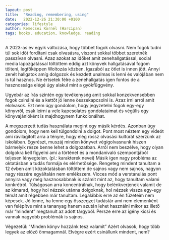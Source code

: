 ```yaml
---
layout: post
title:  "Reading, remembering, using"
date:   2022-12-26 21:30:00 +0100
categories: lifestyle
author: Kemecsei Kornél (Harcipan)
tags: books, education, knowledge, reading
---
```


A 2023-as év egyik változása, hogy többet fogok olvasni. Nem fogok tudni túl sok időt fordítani csak olvasásra, viszont sokkal többet szeretnék passzívan olvasni. Azaz azokat az időket amit zenehallgatással, social media lapozgatással töltöttem eddig azt könyvek hallgatásával fogom tölteni, legfőképpen Woltozás közben. Igazából az ötlet is innen jött. Annyi zenét hallgatok amíg dolgozok és kezdett unalmas is lenni és valójában nem is túl hasznos. Ne értsetek félre a zenehallgatás igen fontos de a hasznossága elégé úgy alakul mint a gyökfüggvény.

Ugyebár az írás szintén egy tevékenység amit sokkal konzekvensebben fogok csinálni és a kettőt jó lenne összekapcsolni is. Azaz írni arról amit elolvasok. Ezt nem úgy gondolom, hogy jegyzetelni fogok egy-egy könyvről, csak leírni a vele kapcsolatos gondolataimat és végülis egy könyvajánlóként is majdhogynem funkcionálhat.

A megszerzett tudás használata megint egy másik kérdés. Azonban úgy gondolom, hogy nem kell túlgondolni a dolgot. Pont most néztem egy videót ami rávilágított arra a tényre, hogy elég rossz olvasási kultúrát szerzünk az iskolában.
Egyrészt, muszáj minden könyvet végigolvasnunk hiszen bármelyik része benne lehet a dolgozatban. Arról nem beszélve, hogy olyan dolgokra kell figyelni ami a történet és a mondanivaló szempontjából teljesen lényegtelen. (pl.: karakterek nevei)
Másik igen nagy probléma az oktatásban a tudás formája és elérhetősége. Rengeteg mindent tanultam a 12 évben amit közoktatásban töltöttem de sajnos vagy nem sajnos, nagyon nagy részére egyáltalán nem emlékszem. Vicces mód a verstanulás pont annyira vagy még hasznosabbnak is számit mint az, hogy tanultam valami konkrétról. Túlságosan arra koncentrálnak, hogy belénkverjenek valamit de az kimarad, hogy hol nézzek utánna dolgoknak, hol nézzek vissza egy-egy témát amit régebben már tanultam. Legalábbis erre az én füzeteim nem képesek. Jó lenne, ha lenne egy összegzet tudástár ami nem elemenként van felépítve mint a tananyag hanem azután lehet használni mikor az illető már “mindent” megtanult az adott tárgyból. Persze erre az igény kicsi és vannak nagyobb problémák is sajnos.

Végezetül: “Minden könyv hozzánk tesz valamit” Azért olvasok, hogy több legyek az előző önmagamnál. Elvégre ezért csinállunk mindent, nem?
